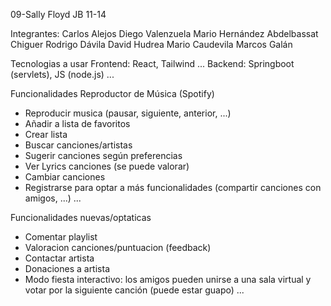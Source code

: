 09-Sally Floyd JB 11-14

Integrantes:
Carlos Alejos
Diego Valenzuela
Mario Hernández
Abdelbassat Chiguer
Rodrigo Dávila
David Hudrea
Mario Caudevila
Marcos Galán

Tecnologias a usar
Frontend: React, Tailwind ...
Backend: Springboot (servlets), JS (node.js) ...

Funcionalidades Reproductor de Música (Spotify)
- Reproducir musica (pausar, siguiente, anterior, ...)
- Añadir a lista de favoritos
- Crear lista
- Buscar canciones/artistas
- Sugerir canciones según preferencias
- Ver Lyrics canciones (se puede valorar)
- Cambiar canciones
- Registrarse para optar a más funcionalidades (compartir canciones con amigos, ...)
...

Funcionalidades nuevas/optaticas
- Comentar playlist
- Valoracion canciones/puntuacion (feedback)
- Contactar artista
- Donaciones a artista
- Modo fiesta interactivo: los amigos pueden unirse a una sala virtual y votar por la siguiente canción (puede estar guapo)
...
